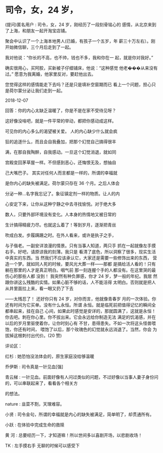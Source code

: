 # 司令，女，24 岁，

(提问)匿名用户 : 司令，女，24 岁，刚经历了一段刻骨铭心的 感情，从北京来到了上海，和朋友一起开淘宝店铺。

聚会中认识了一个上海本地男人(已婚，有孩子一个五岁，年 薪三十万左右）。刚开始微信聊，三个月后走到了一起。

我对他说：“你长的不高，也不帅，钱也不多，我和你在一 起，就是你对我好。”

确实很用心，买阿胶，买新被子仔细铺床，他说：“这种感觉 他老���从来没有过。” 愿意为我离婚，他家里反对，要赶他出去。

您觉得这样的感情能走下去吗？还是只是填补空窗期而已 看上一个问题，担心只是荷尔蒙分泌让我们走到一起。

2018-12-07

回答：你的内心太缺乏温暖了，你是不是在家不受待见呀？

这好像没啥吧，就是一件平常的举动，都把你感动成这样。

可见你的内心多么的渴望被关爱。 人的内心缺少什么就会疯

狂的追逐什么，而且会自我叠加，把那个幻觉自己搞得很丰

满，在那自我陶醉，自我感动。一旦这个幻觉消退，就如同

宫殿变回茅草屋一样。不但感到恶心，还悔恨无及，想抽自

己大嘴巴子。 其实对任何人而言都是一样的，所谓的幸福就

是你内心的缺失被满足。荷尔蒙只存在 36 个月。之后人体会

分泌一种...名字我忘记了。象征镇定剂一样的物质。让人的内

心安定下来，让你从这种宁静之中去寻找愉悦。对于绝大多

数人，只要外部环境没有变化。人本身的热情地又被日常的

生计搞得精疲力尽。也就这么着了！等到岁月，逐渐把青丝

吹成白发。步履蹒跚之时。在外人看来，或许是执子之手，

与子偕老。一副安详浪漫的情景。只有当事人知道，两只手 抓在一起就像左手摸右手。好吧，请原谅我的刻薄。我只是 看清了底色，所以洞察了很多，现实生活中真实的东西。当 然我们不应该承认它，大家还是需要一些修饰出来的东西， 营造一个梦。就如同人死的时候，要风光大葬一样——那都 是搞给活人看的！只有躺在那里的人才是真正明白。咽气前 那一刻连握个手的人都没有。在这里哭的最伤心的那些人都 没到！ 我突然有种负罪感，你才 24 岁，梦一般的年纪。我居 然跟你讲这么残酷的实情。如果心脏不够的话，人不能活得 太明白。否则就是把人从井里面拉上来，看一眼又扔了下去

——太残忍了！ 还好你只有 24 岁，对你而言，他就像青春岁 月的一次体验。你还有时间为它买单。没有什么永恒。所谓 永恒。就是临死前把值得记忆的瞬间全都串起来，挂在自己 心间，如果此时感觉是安详的，那就圆满了，这就是永恒！ 你去吧。刺在你心里。你不拔出来。它会永远给你制造无法 满足的饥渴感，并在以后的岁月里驱使着你，让你时刻心有 不甘，患得患失。不如一次将这头怪兽喂饱，你还有时间， 喂饱了以后，那个玫瑰色的幻觉就永远消退了。当然，你会 为拔掉这根刺付出代价。(20 赞)

评论区：

红杉 : 她恐怕没法体会的，原生家庭没给够温暖

乔伊斯 : 司令真是一针见血[强]

青云梯 : 一针见血。前面好像有人问过类似的问题，不过好像以当事人妻子身份问的，可以串联起来了，看看各个相关方

的想法。

nature : 韭菜不割，天理难容。

小贤 : 司令金句，所谓的幸福就是内心的缺失被满足，简单明了，却贯通所有。

小跃 : 在体验中完成生命的救赎

黄 河 : 总要经历一下，才知道嘛！所以世间多以喜剧开场，以悲剧收场！

TK : 左手摸右手 无聊的时候可以感受下